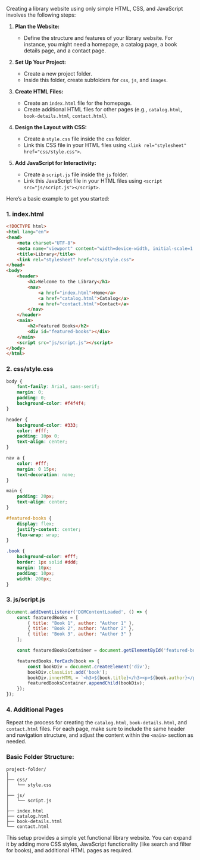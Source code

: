 Creating a library website using only simple HTML, CSS, and JavaScript involves the following steps:

1. **Plan the Website:**
   - Define the structure and features of your library website. For instance, you might need a homepage, a catalog page, a book details page, and a contact page.

2. **Set Up Your Project:**
   - Create a new project folder.
   - Inside this folder, create subfolders for `css`, `js`, and `images`.

3. **Create HTML Files:**
   - Create an `index.html` file for the homepage.
   - Create additional HTML files for other pages (e.g., `catalog.html`, `book-details.html`, `contact.html`).

4. **Design the Layout with CSS:**
   - Create a `style.css` file inside the `css` folder.
   - Link this CSS file in your HTML files using `<link rel="stylesheet" href="css/style.css">`.

5. **Add JavaScript for Interactivity:**
   - Create a `script.js` file inside the `js` folder.
   - Link this JavaScript file in your HTML files using `<script src="js/script.js"></script>`.

Here’s a basic example to get you started:

### 1. index.html
```html
<!DOCTYPE html>
<html lang="en">
<head>
    <meta charset="UTF-8">
    <meta name="viewport" content="width=device-width, initial-scale=1.0">
    <title>Library</title>
    <link rel="stylesheet" href="css/style.css">
</head>
<body>
    <header>
        <h1>Welcome to the Library</h1>
        <nav>
            <a href="index.html">Home</a>
            <a href="catalog.html">Catalog</a>
            <a href="contact.html">Contact</a>
        </nav>
    </header>
    <main>
        <h2>Featured Books</h2>
        <div id="featured-books"></div>
    </main>
    <script src="js/script.js"></script>
</body>
</html>
```

### 2. css/style.css
```css
body {
    font-family: Arial, sans-serif;
    margin: 0;
    padding: 0;
    background-color: #f4f4f4;
}

header {
    background-color: #333;
    color: #fff;
    padding: 10px 0;
    text-align: center;
}

nav a {
    color: #fff;
    margin: 0 15px;
    text-decoration: none;
}

main {
    padding: 20px;
    text-align: center;
}

#featured-books {
    display: flex;
    justify-content: center;
    flex-wrap: wrap;
}

.book {
    background-color: #fff;
    border: 1px solid #ddd;
    margin: 10px;
    padding: 10px;
    width: 200px;
}
```

### 3. js/script.js
```js
document.addEventListener('DOMContentLoaded', () => {
    const featuredBooks = [
        { title: "Book 1", author: "Author 1" },
        { title: "Book 2", author: "Author 2" },
        { title: "Book 3", author: "Author 3" }
    ];

    const featuredBooksContainer = document.getElementById('featured-books');

    featuredBooks.forEach(book => {
        const bookDiv = document.createElement('div');
        bookDiv.classList.add('book');
        bookDiv.innerHTML = `<h3>${book.title}</h3><p>${book.author}</p>`;
        featuredBooksContainer.appendChild(bookDiv);
    });
});
```

### 4. Additional Pages
Repeat the process for creating the `catalog.html`, `book-details.html`, and `contact.html` files. For each page, make sure to include the same header and navigation structure, and adjust the content within the `<main>` section as needed.

### Basic Folder Structure:
```
project-folder/
│
├── css/
│   └── style.css
│
├── js/
│   └── script.js
│
├── index.html
├── catalog.html
├── book-details.html
└── contact.html
```

This setup provides a simple yet functional library website. You can expand it by adding more CSS styles, JavaScript functionality (like search and filter for books), and additional HTML pages as required.
